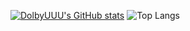 [![DolbyUUU's GitHub stats](https://github-readme-stats.vercel.app/api?username=DolbyUUU)](https://github.com/DolbyUUU/github-readme-stats)
![Top Langs](https://github-readme-stats.vercel.app/api/top-langs/?username=DolbyUUU&layout=compact)
